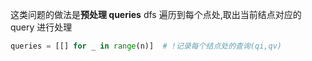 这类问题的做法是**预处理 queries**
dfs 遍历到每个点处,取出当前结点对应的 query 进行处理

```Python
queries = [[] for _ in range(n)]  # !记录每个结点处的查询(qi,qv)
```
